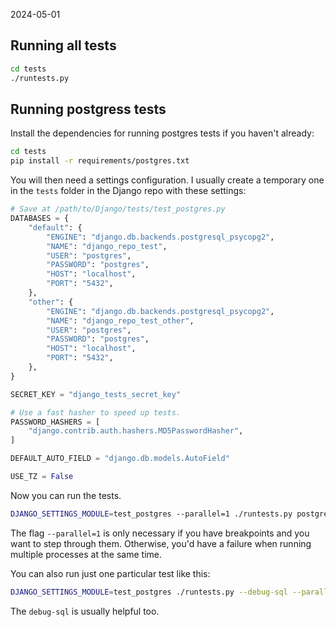2024-05-01

## Running **all** tests

```sh
cd tests
./runtests.py
```

## Running **postgress** tests

Install the dependencies for running postgres tests if you haven't already:

```sh
cd tests
pip install -r requirements/postgres.txt
```

You will then need a settings configuration. I usually create a temporary one
in the `tests` folder in the Django repo with these settings:

```py
# Save at /path/to/Django/tests/test_postgres.py
DATABASES = {
    "default": {
        "ENGINE": "django.db.backends.postgresql_psycopg2",
        "NAME": "django_repo_test",
        "USER": "postgres",
        "PASSWORD": "postgres",
        "HOST": "localhost",
        "PORT": "5432",
    },
    "other": {
        "ENGINE": "django.db.backends.postgresql_psycopg2",
        "NAME": "django_repo_test_other",
        "USER": "postgres",
        "PASSWORD": "postgres",
        "HOST": "localhost",
        "PORT": "5432",
    },
}

SECRET_KEY = "django_tests_secret_key"

# Use a fast hasher to speed up tests.
PASSWORD_HASHERS = [
    "django.contrib.auth.hashers.MD5PasswordHasher",
]

DEFAULT_AUTO_FIELD = "django.db.models.AutoField"

USE_TZ = False
```

Now you can run the tests.

```sh
DJANGO_SETTINGS_MODULE=test_postgres --parallel=1 ./runtests.py postgres_tests
```

The flag `--parallel=1` is only necessary if you have breakpoints and you want
to step through them. Otherwise, you'd have a failure when running multiple
processes at the same time.

You can also run just one particular test like this:

```sh
DJANGO_SETTINGS_MODULE=test_postgres ./runtests.py --debug-sql --parallel=1 postgres_tests.test_indexes.SchemaTests.test_trigram_op_class_gin_index
```

The `debug-sql` is usually helpful too.
